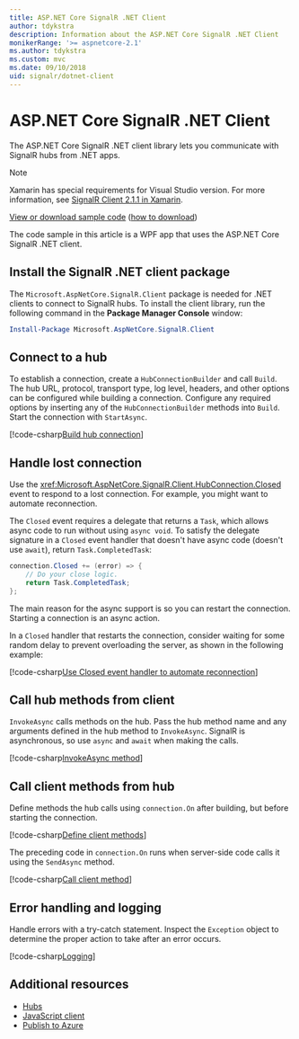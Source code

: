```yaml
---
title: ASP.NET Core SignalR .NET Client
author: tdykstra
description: Information about the ASP.NET Core SignalR .NET Client
monikerRange: '>= aspnetcore-2.1'
ms.author: tdykstra
ms.custom: mvc
ms.date: 09/10/2018
uid: signalr/dotnet-client
---
```


# ASP.NET Core SignalR .NET Client

The ASP.NET Core SignalR .NET client library lets you communicate with SignalR hubs from .NET apps.

> [!NOTE]
> Xamarin has special requirements for Visual Studio version. For more information, see [SignalR Client 2.1.1 in Xamarin](https://github.com/aspnet/Announcements/issues/305).

[View or download sample code](https://github.com/aspnet/Docs/tree/master/aspnetcore/signalr/dotnet-client/sample) ([how to download](xref:tutorials/index#how-to-download-a-sample))

The code sample in this article is a WPF app that uses the ASP.NET Core SignalR .NET client.

## Install the SignalR .NET client package

The `Microsoft.AspNetCore.SignalR.Client` package is needed for .NET clients to connect to SignalR hubs. To install the client library, run the following command in the **Package Manager Console** window:

```powershell
Install-Package Microsoft.AspNetCore.SignalR.Client
```

## Connect to a hub

To establish a connection, create a `HubConnectionBuilder` and call `Build`. The hub URL, protocol, transport type, log level, headers, and other options can be configured while building a connection. Configure any required options by inserting any of the `HubConnectionBuilder` methods into `Build`. Start the connection with `StartAsync`.

[!code-csharp[Build hub connection](dotnet-client/sample/signalrchatclient/MainWindow.xaml.cs?name=snippet_MainWindowClass&highlight=15-17,39)]

## Handle lost connection

Use the <xref:Microsoft.AspNetCore.SignalR.Client.HubConnection.Closed> event to respond to a lost connection. For example, you might want to automate reconnection.

The `Closed` event requires a delegate that returns a `Task`, which allows async code to run without using `async void`. To satisfy the delegate signature in a `Closed` event handler that doesn't have async code (doesn't use `await`), return `Task.CompletedTask`:

```csharp
connection.Closed += (error) => {
    // Do your close logic.
    return Task.CompletedTask;
};
```

The main reason for the async support is so you can restart the connection. Starting a connection is an async action.

In a `Closed` handler that restarts the connection, consider waiting for some random delay to prevent overloading the server, as shown in the following example:

[!code-csharp[Use Closed event handler to automate reconnection](dotnet-client/sample/signalrchatclient/MainWindow.xaml.cs?name=snippet_ClosedRestart)]

## Call hub methods from client

`InvokeAsync` calls methods on the hub. Pass the hub method name and any arguments defined in the hub method to `InvokeAsync`. SignalR is asynchronous, so use `async` and `await` when making the calls.

[!code-csharp[InvokeAsync method](dotnet-client/sample/signalrchatclient/MainWindow.xaml.cs?name=snippet_InvokeAsync)]

## Call client methods from hub

Define methods the hub calls using `connection.On` after building, but before starting the connection.

[!code-csharp[Define client methods](dotnet-client/sample/signalrchatclient/MainWindow.xaml.cs?name=snippet_ConnectionOn)]

The preceding code in `connection.On` runs when server-side code calls it using the `SendAsync` method.

[!code-csharp[Call client method](dotnet-client/sample/signalrchat/hubs/chathub.cs?name=snippet_SendMessage)]

## Error handling and logging

Handle errors with a try-catch statement. Inspect the `Exception` object to determine the proper action to take after an error occurs.

[!code-csharp[Logging](dotnet-client/sample/signalrchatclient/MainWindow.xaml.cs?name=snippet_ErrorHandling)]

## Additional resources

* [Hubs](xref:signalr/hubs)
* [JavaScript client](xref:signalr/javascript-client)
* [Publish to Azure](xref:signalr/publish-to-azure-web-app)
